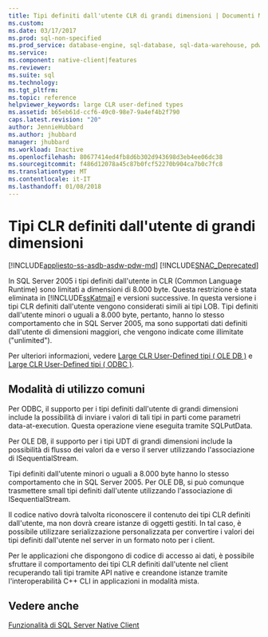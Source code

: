 ```yaml
---
title: Tipi definiti dall'utente CLR di grandi dimensioni | Documenti Microsoft
ms.custom: 
ms.date: 03/17/2017
ms.prod: sql-non-specified
ms.prod_service: database-engine, sql-database, sql-data-warehouse, pdw
ms.service: 
ms.component: native-client|features
ms.reviewer: 
ms.suite: sql
ms.technology: 
ms.tgt_pltfrm: 
ms.topic: reference
helpviewer_keywords: large CLR user-defined types
ms.assetid: b65eb61d-ccf6-49c0-98e7-9a4ef4b2f790
caps.latest.revision: "20"
author: JennieHubbard
ms.author: jhubbard
manager: jhubbard
ms.workload: Inactive
ms.openlocfilehash: 80677414ed4fb8d6b302d943698d3eb4ee06dc38
ms.sourcegitcommit: f486d12078a45c87b0fcf52270b904ca7b0c7fc8
ms.translationtype: MT
ms.contentlocale: it-IT
ms.lasthandoff: 01/08/2018
---
```

# <a name="large-clr-user-defined-types"></a>Tipi CLR definiti dall'utente di grandi dimensioni
[!INCLUDE[appliesto-ss-asdb-asdw-pdw-md](../../../includes/appliesto-ss-asdb-asdw-pdw-md.md)]
[!INCLUDE[SNAC_Deprecated](../../../includes/snac-deprecated.md)]

  In SQL Server 2005 i tipi definiti dall'utente in CLR (Common Language Runtime) sono limitati a dimensioni di 8.000 byte. Questa restrizione è stata eliminata in [!INCLUDE[ssKatmai](../../../includes/sskatmai-md.md)] e versioni successive. In questa versione i tipi CLR definiti dall'utente vengono considerati simili ai tipi LOB. Tipi definiti dall'utente minori o uguali a 8.000 byte, pertanto, hanno lo stesso comportamento che in SQL Server 2005, ma sono supportati dati definiti dall'utente di dimensioni maggiori, che vengono indicate come illimitate ("unlimited").  
  
 Per ulteriori informazioni, vedere [Large CLR User-Defined tipi &#40; OLE DB &#41;](../../../relational-databases/native-client/ole-db/large-clr-user-defined-types-ole-db.md) e [Large CLR User-Defined tipi &#40; ODBC &#41;](../../../relational-databases/native-client/odbc/large-clr-user-defined-types-odbc.md).  
  
## <a name="use-cases"></a>Modalità di utilizzo comuni  
 Per ODBC, il supporto per i tipi definiti dall'utente di grandi dimensioni include la possibilità di inviare i valori di tali tipi in parti come parametri data-at-execution. Questa operazione viene eseguita tramite SQLPutData.  
  
 Per OLE DB, il supporto per i tipi UDT di grandi dimensioni include la possibilità di flusso dei valori da e verso il server utilizzando l'associazione di ISequentialStream.  
  
 Tipi definiti dall'utente minori o uguali a 8.000 byte hanno lo stesso comportamento che in SQL Server 2005. Per OLE DB, si può comunque trasmettere small tipi definiti dall'utente utilizzando l'associazione di ISequentialStream.  
  
 Il codice nativo dovrà talvolta riconoscere il contenuto dei tipi CLR definiti dall'utente, ma non dovrà creare istanze di oggetti gestiti. In tal caso, è possibile utilizzare serializzazione personalizzata per convertire i valori dei tipi definiti dall'utente nel server in un formato noto per i client.  
  
 Per le applicazioni che dispongono di codice di accesso ai dati, è possibile sfruttare il comportamento dei tipi CLR definiti dall'utente nel client recuperando tali tipi tramite API native e creandone istanze tramite l'interoperabilità C++ CLI in applicazioni in modalità mista.  
  
## <a name="see-also"></a>Vedere anche  
 [Funzionalità di SQL Server Native Client](../../../relational-databases/native-client/features/sql-server-native-client-features.md)  
  
  
